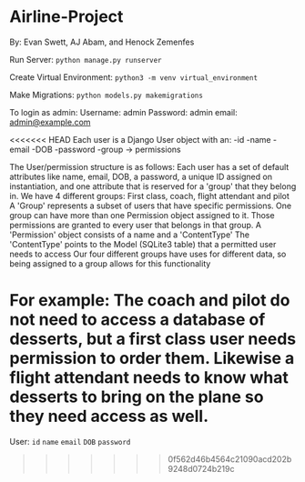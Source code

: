# Airline-Project

By: Evan Swett, AJ Abam, and Henock Zemenfes

Run Server:
```python manage.py runserver```

Create Virtual Environment: 
```python3 -m venv virtual_environment```

Make Migrations:
```python models.py makemigrations```

To login as admin:
Username: admin
Password: admin
email: admin@example.com


<<<<<<< HEAD
Each user is a Django User object with an:
-id
-name
-email
-DOB
-password
-group -> permissions

The User/permission structure is as follows:
Each user has a set of default attributes like name, email, DOB, a password, a unique ID assigned on instantiation, and one attribute that is reserved for a 'group' that they belong in.
We have 4 different groups: First class, coach, flight attendant and pilot
A 'Group' represents a subset of users that have specific permissions. One group can have more than one Permission object assigned to it. Those permissions are granted to every user that belongs in that group.
A 'Permission' object consists of a name and a 'ContentType'
The 'ContentType' points to the Model (SQLite3 table) that a permitted user needs to access
Our four different groups have uses for different data, so being assigned to a group allows for this functionality

For example: The coach and pilot do not need to access a database of desserts, but a first class user needs permission to order them. Likewise a flight attendant needs to know what desserts to bring on the plane so they need access as well.
=======
User:
```id```
```name```
```email```
```DOB```
```password```
>>>>>>> 0f562d46b4564c21090acd202b9248d0724b219c
